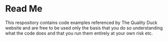 # Read Me
This respository contains code examples referenced by The Quality Duck website and are free to be used only the basis that you do so understanding what the code does and that you run them entirely at your own risk etc.
